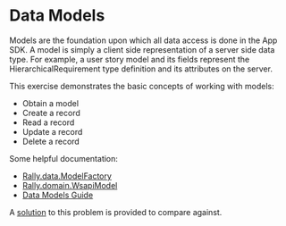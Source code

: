 # Data Models

Models are the foundation upon which all data access is done in the App SDK.
A model is simply a client side representation of a server side data type.
For example, a user story model and its fields represent the HierarchicalRequirement type definition and its attributes on the server.

This exercise demonstrates the basic concepts of working with models:

* Obtain a model
* Create a record
* Read a record
* Update a record
* Delete a record

Some helpful documentation:

* [Rally.data.ModelFactory](http://help.rallydev.com/apps/2.0rc3/doc/#!/api/Rally.data.ModelFactory)
* [Rally.domain.WsapiModel](http://help.rallydev.com/apps/2.0rc3/doc/#!/api/Rally.domain.WsapiModel)
* [Data Models Guide](http://help.rallydev.com/apps/2.0rc3/doc/#!/guide/data_models)

A [solution](solution/) to this problem is provided to compare against.
